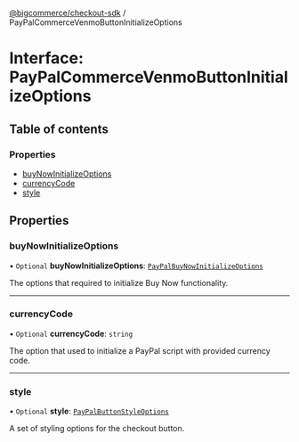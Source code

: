 [@bigcommerce/checkout-sdk](../README.md) / PayPalCommerceVenmoButtonInitializeOptions

# Interface: PayPalCommerceVenmoButtonInitializeOptions

## Table of contents

### Properties

- [buyNowInitializeOptions](PayPalCommerceVenmoButtonInitializeOptions.md#buynowinitializeoptions)
- [currencyCode](PayPalCommerceVenmoButtonInitializeOptions.md#currencycode)
- [style](PayPalCommerceVenmoButtonInitializeOptions.md#style)

## Properties

### buyNowInitializeOptions

• `Optional` **buyNowInitializeOptions**: [`PayPalBuyNowInitializeOptions`](PayPalBuyNowInitializeOptions.md)

The options that required to initialize Buy Now functionality.

___

### currencyCode

• `Optional` **currencyCode**: `string`

The option that used to initialize a PayPal script with provided currency code.

___

### style

• `Optional` **style**: [`PayPalButtonStyleOptions`](PayPalButtonStyleOptions.md)

A set of styling options for the checkout button.
